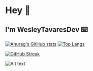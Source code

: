 # Hey 👋

## I'm WesleyTavaresDev ⌨️


[![Anurag's GitHub stats](https://github-readme-stats.vercel.app/api?username=WesleyTavaresDev&count_private=true&show_icons=true&hide=issues&theme=tokyonight)](https://github.com/anuraghazra/github-readme-stats) [![Top Langs](https://github-readme-stats.vercel.app/api/top-langs/?username=WesleyTavaresDev&layout=compact&count_private=true&theme=tokyonight)](https://github.com/anuraghazra/github-readme-stats)

[![GitHub Streak](https://streak-stats.demolab.com?user=WesleyTavaresDev&theme=tokyonight&border_radius=4&date_format=j%20M%5B%20Y%5D)](https://git.io/streak-stats)



![Alt text](https://spotify-recently-played-readme.vercel.app/api?user=xposeidonix&count=1)
